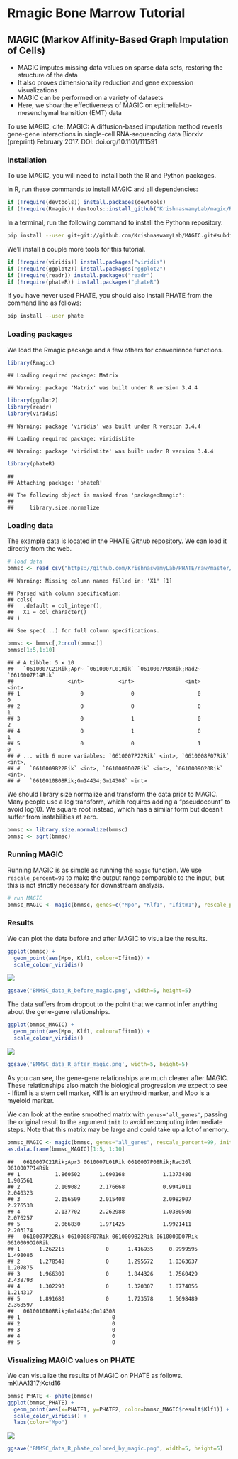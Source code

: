 Rmagic Bone Marrow Tutorial
================

<!-- README.md is generated from README.Rmd. Please edit that file -->

## MAGIC (Markov Affinity-Based Graph Imputation of Cells)

  - MAGIC imputes missing data values on sparse data sets, restoring the
    structure of the data
  - It also proves dimensionality reduction and gene expression
    visualizations
  - MAGIC can be performed on a variety of datasets
  - Here, we show the effectiveness of MAGIC on
    epithelial-to-mesenchymal transition (EMT) data

To use MAGIC, cite: MAGIC: A diffusion-based imputation method reveals
gene-gene interactions in single-cell RNA-sequencing data Biorxiv
(preprint) February 2017. DOI: doi.org/10.1101/111591

### Installation

To use MAGIC, you will need to install both the R and Python packages.

In R, run these commands to install MAGIC and all dependencies:

``` r
if (!require(devtools)) install.packages(devtools)
if (!require(Rmagic)) devtools::install_github("KrishnaswamyLab/magic/R")
```

In a terminal, run the following command to install the Pythonn
repository.

``` bash
pip install --user git+git://github.com/KrishnaswamyLab/MAGIC.git#subdirectory=python
```

We’ll install a couple more tools for this tutorial.

``` r
if (!require(viridis)) install.packages("viridis")
if (!require(ggplot2)) install.packages("ggplot2")
if (!require(readr)) install.packages("readr")
if (!require(phateR)) install.packages("phateR")
```

If you have never used PHATE, you should also install PHATE from the
command line as follows:

``` bash
pip install --user phate
```

### Loading packages

We load the Rmagic package and a few others for convenience functions.

``` r
library(Rmagic)
```

    ## Loading required package: Matrix

    ## Warning: package 'Matrix' was built under R version 3.4.4

``` r
library(ggplot2)
library(readr)
library(viridis)
```

    ## Warning: package 'viridis' was built under R version 3.4.4

    ## Loading required package: viridisLite

    ## Warning: package 'viridisLite' was built under R version 3.4.4

``` r
library(phateR)
```

    ## 
    ## Attaching package: 'phateR'

    ## The following object is masked from 'package:Rmagic':
    ## 
    ##     library.size.normalize

### Loading data

The example data is located in the PHATE Github repository. We can load
it directly from the web.

``` r
# load data
bmmsc <- read_csv("https://github.com/KrishnaswamyLab/PHATE/raw/master/data/BMMC_myeloid.csv.gz")
```

    ## Warning: Missing column names filled in: 'X1' [1]

    ## Parsed with column specification:
    ## cols(
    ##   .default = col_integer(),
    ##   X1 = col_character()
    ## )

    ## See spec(...) for full column specifications.

``` r
bmmsc <- bmmsc[,2:ncol(bmmsc)]
bmmsc[1:5,1:10]
```

    ## # A tibble: 5 x 10
    ##   `0610007C21Rik;Apr~ `0610007L01Rik` `0610007P08Rik;Rad2~ `0610007P14Rik`
    ##                 <int>           <int>                <int>           <int>
    ## 1                   0               0                    0               0
    ## 2                   0               0                    0               1
    ## 3                   0               1                    0               2
    ## 4                   0               1                    0               1
    ## 5                   0               0                    1               0
    ## # ... with 6 more variables: `0610007P22Rik` <int>, `0610008F07Rik` <int>,
    ## #   `0610009B22Rik` <int>, `0610009D07Rik` <int>, `0610009O20Rik` <int>,
    ## #   `0610010B08Rik;Gm14434;Gm14308` <int>

We should library size normalize and transform the data prior to MAGIC.
Many people use a log transform, which requires adding a “pseudocount”
to avoid log(0). We square root instead, which has a similar form but
doesn’t suffer from instabilities at zero.

``` r
bmmsc <- library.size.normalize(bmmsc)
bmmsc <- sqrt(bmmsc)
```

### Running MAGIC

Running MAGIC is as simple as running the `magic` function. We use
`rescale_percent=99` to make the output range comparable to the input,
but this is not strictly necessary for downstream analysis.

``` r
# run MAGIC
bmmsc_MAGIC <- magic(bmmsc, genes=c("Mpo", "Klf1", "Ifitm1"), rescale_percent=99)
```

### Results

We can plot the data before and after MAGIC to visualize the results.

``` r
ggplot(bmmsc) +
  geom_point(aes(Mpo, Klf1, colour=Ifitm1)) + 
  scale_colour_viridis()
```

![](bonemarrow_tutorial_files/figure-gfm/plot_raw-1.png)<!-- -->

``` r
ggsave('BMMSC_data_R_before_magic.png', width=5, height=5)
```

The data suffers from dropout to the point that we cannot infer anything
about the gene-gene relationships.

``` r
ggplot(bmmsc_MAGIC) +
  geom_point(aes(Mpo, Klf1, colour=Ifitm1)) + 
  scale_colour_viridis()
```

![](bonemarrow_tutorial_files/figure-gfm/plot_magic-1.png)<!-- -->

``` r
ggsave('BMMSC_data_R_after_magic.png', width=5, height=5)
```

As you can see, the gene-gene relationships are much clearer after
MAGIC. These relationships also match the biological progression we
expect to see - Ifitm1 is a stem cell marker, Klf1 is an erythroid
marker, and Mpo is a myeloid marker.

We can look at the entire smoothed matrix with `genes='all_genes'`,
passing the original result to the argument `init` to avoid recomputing
intermediate steps. Note that this matrix may be large and could take up
a lot of
memory.

``` r
bmmsc_MAGIC <- magic(bmmsc, genes="all_genes", rescale_percent=99, init=bmmsc_MAGIC)
as.data.frame(bmmsc_MAGIC)[1:5, 1:10]
```

    ##   0610007C21Rik;Apr3 0610007L01Rik 0610007P08Rik;Rad26l 0610007P14Rik
    ## 1           1.860502      1.690168            1.1373480      1.905561
    ## 2           2.109082      2.176668            0.9942011      2.040323
    ## 3           2.156509      2.015408            2.0982907      2.276530
    ## 4           2.137702      2.262988            1.0380500      2.076257
    ## 5           2.066830      1.971425            1.9921411      2.203174
    ##   0610007P22Rik 0610008F07Rik 0610009B22Rik 0610009D07Rik 0610009O20Rik
    ## 1      1.262215             0      1.416935     0.9999595      1.498086
    ## 2      1.278548             0      1.295572     1.0363637      1.207875
    ## 3      1.966309             0      1.844326     1.7560429      2.438793
    ## 4      1.302293             0      1.320307     1.0774056      1.214317
    ## 5      1.891680             0      1.723578     1.5698489      2.368597
    ##   0610010B08Rik;Gm14434;Gm14308
    ## 1                             0
    ## 2                             0
    ## 3                             0
    ## 4                             0
    ## 5                             0

### Visualizing MAGIC values on PHATE

We can visualize the results of MAGIC on PHATE as follows.
mKIAA1317;Kctd16

``` r
bmmsc_PHATE <- phate(bmmsc)
ggplot(bmmsc_PHATE) +
  geom_point(aes(x=PHATE1, y=PHATE2, color=bmmsc_MAGIC$result$Klf1)) +
  scale_color_viridis() +
  labs(color="Mpo")
```

![](bonemarrow_tutorial_files/figure-gfm/run_phate-1.png)<!-- -->

``` r
ggsave('BMMSC_data_R_phate_colored_by_magic.png', width=5, height=5)
```

